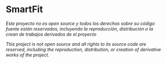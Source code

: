 # SmartFit







*Este proyecto no es open source y todos los derechos sobre su código fuente están reservados, incluyendo la reproducción, distribución o la crean de trabajos derivados de el proyecto*

*This project is not open source and all rights to its source code are reserved, including the reproduction, distribution, or creation of derivative works of the project.*
